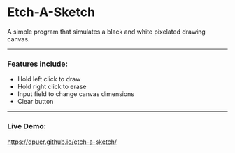 # Etch-A-Sketch
A simple program that simulates a black and white pixelated drawing canvas.

-----

### Features include:
- Hold left click to draw
- Hold right click to erase
- Input field to change canvas dimensions
- Clear button

-----

### Live Demo:
https://dpuer.github.io/etch-a-sketch/